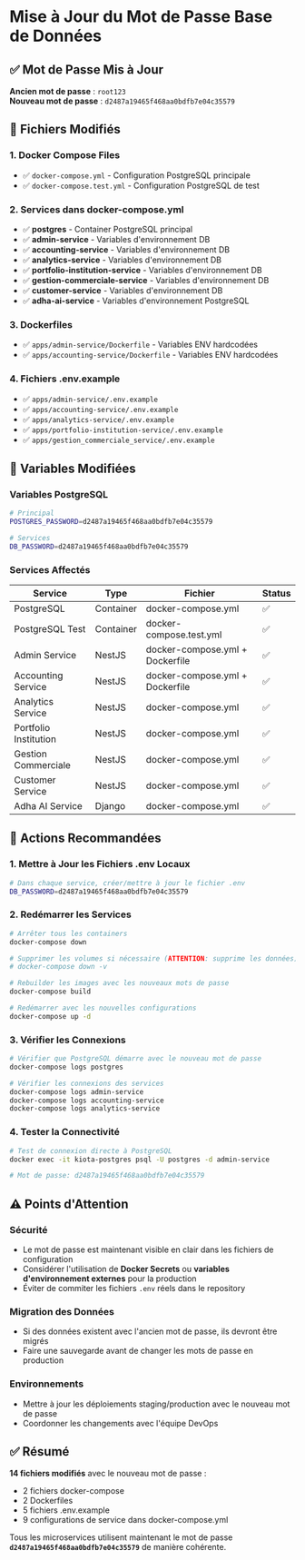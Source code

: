 # Mise à Jour du Mot de Passe Base de Données

## ✅ **Mot de Passe Mis à Jour**

**Ancien mot de passe** : `root123`  
**Nouveau mot de passe** : `d2487a19465f468aa0bdfb7e04c35579`

## 📁 **Fichiers Modifiés**

### **1. Docker Compose Files**
- ✅ `docker-compose.yml` - Configuration PostgreSQL principale
- ✅ `docker-compose.test.yml` - Configuration PostgreSQL de test

### **2. Services dans docker-compose.yml**
- ✅ **postgres** - Container PostgreSQL principal
- ✅ **admin-service** - Variables d'environnement DB
- ✅ **accounting-service** - Variables d'environnement DB
- ✅ **analytics-service** - Variables d'environnement DB
- ✅ **portfolio-institution-service** - Variables d'environnement DB
- ✅ **gestion-commerciale-service** - Variables d'environnement DB
- ✅ **customer-service** - Variables d'environnement DB
- ✅ **adha-ai-service** - Variables d'environnement PostgreSQL

### **3. Dockerfiles**
- ✅ `apps/admin-service/Dockerfile` - Variables ENV hardcodées
- ✅ `apps/accounting-service/Dockerfile` - Variables ENV hardcodées

### **4. Fichiers .env.example**
- ✅ `apps/admin-service/.env.example`
- ✅ `apps/accounting-service/.env.example`
- ✅ `apps/analytics-service/.env.example`
- ✅ `apps/portfolio-institution-service/.env.example`
- ✅ `apps/gestion_commerciale_service/.env.example`

## 🔧 **Variables Modifiées**

### **Variables PostgreSQL**
```bash
# Principal
POSTGRES_PASSWORD=d2487a19465f468aa0bdfb7e04c35579

# Services
DB_PASSWORD=d2487a19465f468aa0bdfb7e04c35579
```

### **Services Affectés**
| Service | Type | Fichier | Status |
|---------|------|---------|--------|
| PostgreSQL | Container | docker-compose.yml | ✅ |
| PostgreSQL Test | Container | docker-compose.test.yml | ✅ |
| Admin Service | NestJS | docker-compose.yml + Dockerfile | ✅ |
| Accounting Service | NestJS | docker-compose.yml + Dockerfile | ✅ |
| Analytics Service | NestJS | docker-compose.yml | ✅ |
| Portfolio Institution | NestJS | docker-compose.yml | ✅ |
| Gestion Commerciale | NestJS | docker-compose.yml | ✅ |
| Customer Service | NestJS | docker-compose.yml | ✅ |
| Adha AI Service | Django | docker-compose.yml | ✅ |

## 🚀 **Actions Recommandées**

### **1. Mettre à Jour les Fichiers .env Locaux**
```bash
# Dans chaque service, créer/mettre à jour le fichier .env
DB_PASSWORD=d2487a19465f468aa0bdfb7e04c35579
```

### **2. Redémarrer les Services**
```bash
# Arrêter tous les containers
docker-compose down

# Supprimer les volumes si nécessaire (ATTENTION: supprime les données)
# docker-compose down -v

# Rebuilder les images avec les nouveaux mots de passe
docker-compose build

# Redémarrer avec les nouvelles configurations
docker-compose up -d
```

### **3. Vérifier les Connexions**
```bash
# Vérifier que PostgreSQL démarre avec le nouveau mot de passe
docker-compose logs postgres

# Vérifier les connexions des services
docker-compose logs admin-service
docker-compose logs accounting-service
docker-compose logs analytics-service
```

### **4. Tester la Connectivité**
```bash
# Test de connexion directe à PostgreSQL
docker exec -it kiota-postgres psql -U postgres -d admin-service

# Mot de passe: d2487a19465f468aa0bdfb7e04c35579
```

## ⚠️ **Points d'Attention**

### **Sécurité**
- Le mot de passe est maintenant visible en clair dans les fichiers de configuration
- Considérer l'utilisation de **Docker Secrets** ou **variables d'environnement externes** pour la production
- Éviter de commiter les fichiers `.env` réels dans le repository

### **Migration des Données**
- Si des données existent avec l'ancien mot de passe, ils devront être migrés
- Faire une sauvegarde avant de changer les mots de passe en production

### **Environnements**
- Mettre à jour les déploiements staging/production avec le nouveau mot de passe
- Coordonner les changements avec l'équipe DevOps

## ✅ **Résumé**

**14 fichiers modifiés** avec le nouveau mot de passe :
- 2 fichiers docker-compose
- 2 Dockerfiles  
- 5 fichiers .env.example
- 9 configurations de service dans docker-compose.yml

Tous les microservices utilisent maintenant le mot de passe **`d2487a19465f468aa0bdfb7e04c35579`** de manière cohérente.
